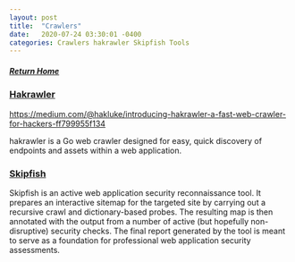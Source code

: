 ```yaml
---
layout: post
title:  "Crawlers"
date:   2020-07-24 03:30:01 -0400
categories: Crawlers hakrawler Skipfish Tools
---
```

##### [Return Home](https://thegetch.github.io/penetration/testing/resources/2019/08/09/Home/)

### [Hakrawler](https://github.com/hakluke/hakrawler)

https://medium.com/@hakluke/introducing-hakrawler-a-fast-web-crawler-for-hackers-ff799955f134

hakrawler is a Go web crawler designed for easy, quick discovery of endpoints and assets within a web application.

### [Skipfish](https://tools.kali.org/web-applications/skipfish)

Skipfish is an active web application security reconnaissance tool. It prepares an interactive sitemap for the targeted site by carrying out a recursive crawl and dictionary-based probes. The resulting map is then annotated with the output from a number of active (but hopefully non-disruptive) security checks. The final report generated by the tool is meant to serve as a foundation for professional web application security assessments.
